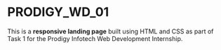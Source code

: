 # PRODIGY_WD_01
This is a **responsive landing page** built using HTML and CSS as part of Task 1 for the Prodigy Infotech Web Development Internship.
